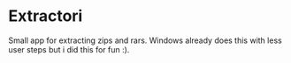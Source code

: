 # Extractori
Small app for extracting zips and rars. Windows already does this with less user steps but i did this for fun :).
